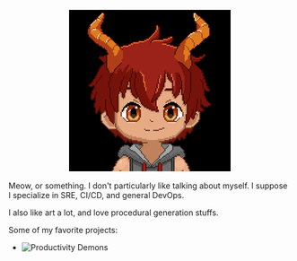 <p style="text-align: center;">
  <img src="images/hello.gif" />
</p>
  
Meow, or something.  I don't particularly like talking about myself.  I suppose I specialize in SRE, CI/CD, and general DevOps.

I also like art a lot, and love procedural generation stuffs.

Some of my favorite projects:
* ![Productivity Demons](https://productivitydemons.dranothecat.com)
